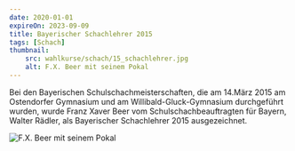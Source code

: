 ```yaml
---
date: 2020-01-01
expireOn: 2023-09-09
title: Bayerischer Schachlehrer 2015
tags: [Schach]
thumbnail: 
    src: wahlkurse/schach/15_schachlehrer.jpg
    alt: F.X. Beer mit seinem Pokal
---
```


Bei den Bayerischen Schulschachmeisterschaften, die am 14.März
2015 am Ostendorfer Gymnasium und am Willibald-Gluck-Gymnasium
durchgeführt wurden, wurde Franz Xaver Beer vom
Schulschachbeauftragten für Bayern, Walter Rädler, als Bayerischer
Schachlehrer 2015 ausgezeichnet.

<img src="images/wahlkurse/schach/15_schachlehrer.jpg" alt="F.X. Beer mit seinem Pokal">